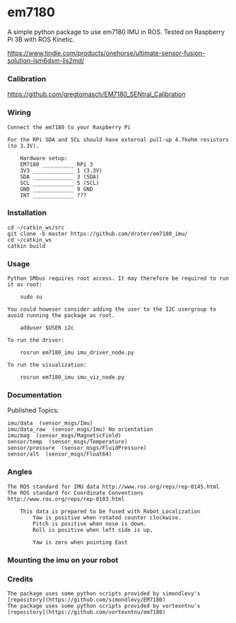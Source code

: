# em7180

A simple python package to use em7180 IMU in ROS. Tested on Raspberry Pi 3B with ROS Kinetic.

https://www.tindie.com/products/onehorse/ultimate-sensor-fusion-solution-lsm6dsm-lis2md/

### Calibration

https://github.com/gregtomasch/EM7180_SENtral_Calibration

### Wiring

    Connect the em7180 to your Raspberry Pi

    For the RPi SDA and SCL should have external pull-up 4.7kohm resistors (to 3.3V). 

        Hardware setup:
        EM7180 __________ RPi 3
        3V3 _____________ 1 (3.3V)
        SDA _____________ 3 (SDA)
        SCL _____________ 5 (SCL)
        GND _____________ 9 GND
        INT _____________ ???


### Installation

    cd ~/catkin_ws/src
    git clone -b master https://github.com/droter/em7180_imu/
    cd ~/catkin_ws
    catkin build

### Usage

    Python SMbus requires root access. It may therefore be required to run it as root:

        sudo su

    You could however consider adding the user to the I2C usergroup to avoid running the package as root.

        adduser $USER i2c

    To run the driver:

        rosrun em7180_imu imu_driver_node.py
        
    To run the visualization:

        rosrun em7180_imu imu_viz_node.py
    

### Documentation

Published Topics:

    imu/data  (sensor_msgs/Imu)
    imu/data_raw  (sensor_msgs/Imu) No orientation 
    imu/mag  (sensor_msgs/MagneticField)
    sensor/temp  (sensor_msgs/Temperature)
    sensor/pressure  (sensor_msgs/FluidPressure)
    sensor/alt  (sensor_msgs/Float64)

### Angles
    The ROS standard for IMU data http://www.ros.org/reps/rep-0145.html
    The ROS standard for Coordinate Conventions http://www.ros.org/reps/rep-0103.html

    	This data is prepared to be fused with Robot_Localization
            Yaw is positive when rotated counter clockwise.
            Pitch is positive when nose is down.
            Roll is positive when left side is up.
            
            Yaw is zero when pointing East

### Mounting the imu on your robot



### Credits
    The package uses some python scripts provided by simondlevy's [repository](https://github.com/simondlevy/EM7180)
    The package uses some python scripts provided by vortexntnu's [repository](https://github.com/vortexntnu/em7180)

